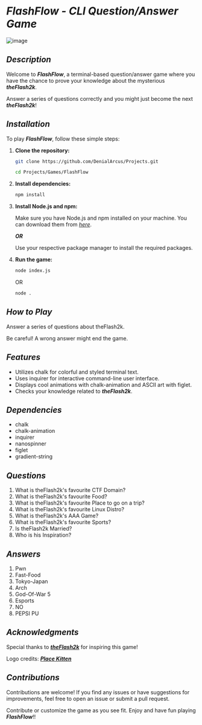 # _**FlashFlow - CLI Question/Answer Game**_

![image](https://github.com/DenialArcus/Projects/assets/147534344/43f563f2-fc56-41ca-84a3-6865e84a743d)


## _**Description**_

Welcome to _**FlashFlow**_, a terminal-based question/answer game where you have the chance to prove your knowledge about the mysterious _**theFlash2k**_.

Answer a series of questions correctly and you might just become the next _**theFlash2k**_!

## _**Installation**_

To play _**FlashFlow**_, follow these simple steps:

1. **Clone the repository:**
   ```bash
   git clone https://github.com/DenialArcus/Projects.git
   ```
   ```bash
   cd Projects/Games/FlashFlow
   ```
   
2. **Install dependencies:**
   ```bash
   npm install
   ```

3. **Install Node.js and npm:**

   Make sure you have Node.js and npm installed on your machine. You can download them from _[here](https://nodejs.org/en)_.

   _**OR**_

   Use your respective package manager to install the required packages.

5. **Run the game:**
   ```bash
   node index.js
   ```
   OR
   ```bash
   node .
   ```

## _**How to Play**_

Answer a series of questions about theFlash2k.

Be careful! A wrong answer might end the game.

## _**Features**_

- Utilizes chalk for colorful and styled terminal text.
- Uses inquirer for interactive command-line user interface.
- Displays cool animations with chalk-animation and ASCII art with figlet.
- Checks your knowledge related to _**theFlash2k**_.

## _**Dependencies**_

- chalk
- chalk-animation
- inquirer
- nanospinner
- figlet
- gradient-string

## _**Questions**_

1. What is theFlash2k's favourite CTF Domain?
2. What is theFlash2k's favourite Food?
3. What is theFlash2k's favourite Place to go on a trip?
4. What is theFlash2k's favourite Linux Distro?
5. What is theFlash2k's AAA Game?
6. What is theFlash2k's favourite Sports?
7. Is theFlash2k Married?
8. Who is his Inspiration?

## _**Answers**_

1. Pwn
2. Fast-Food
3. Tokyo-Japan
4. Arch
5. God-Of-War 5
6. Esports
7. NO
8. PEPSI PU

## _**Acknowledgments**_

Special thanks to _**[theFlash2k](https://github.com/theflash2k/)**_ for inspiring this game!

Logo credits: _**[Place Kitten](https://placekitten.com/)**_

## _**Contributions**_

Contributions are welcome! If you find any issues or have suggestions for improvements, feel free to open an issue or submit a pull request.

Contribute or customize the game as you see fit. Enjoy and have fun playing _**FlashFlow**_!!
